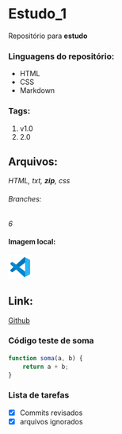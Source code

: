# Estudo_1

Repositório para **estudo**

### Linguagens do repositório:
* HTML
* CSS
* Markdown

### Tags:
1. v1.0
2. 2.0

## Arquivos:
*HTML, txt, __zip__, css*

###### Branches:

_6_

#### Imagem local:

![logo do vscode](img/logo.vscode.png)

## Link:

[Github](https://github.com/Mateus81/estudo_1)

### Código teste de soma

```javascript
function soma(a, b) {
    return a + b;
}
```

### Lista de tarefas
- [x] Commits revisados
- [x] arquivos ignorados